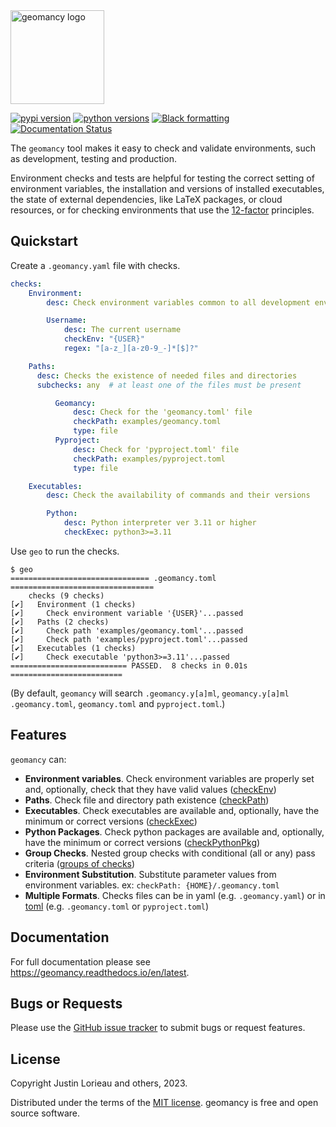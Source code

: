 <!-- start intro -->
<img src="https://raw.githubusercontent.com/jlorieau/geomancy/main/docs/_static/geomancy_logo.svg" alt="geomancy logo" height="150px"/>

[![pypi version](https://img.shields.io/pypi/v/geomancy.svg)](https://pypi.org/project/geomancy/)
[![python versions](https://img.shields.io/pypi/pyversions/geomancy.svg)](https://pypi.org/project/geomancy/)
[![Black formatting](https://img.shields.io/badge/code%20style-black-000000.svg)](https://github.com/psf/black)
[![Documentation Status](https://readthedocs.org/projects/geomancy/badge/?version=latest)](https://geomancy.readthedocs.io/en/latest/?badge=latest)

The ``geomancy`` tool makes it easy to check and validate environments, such
as development, testing and production.

Environment checks and tests are helpful for testing the correct setting
of environment variables, the installation and versions of installed
executables, the state of external dependencies, like LaTeX packages, or cloud
resources, or for checking environments that use the
[12-factor](http://12factor.net/) principles.
<!-- end intro -->

## Quickstart
<!-- start quickstart -->
Create a ``.geomancy.yaml`` file with checks.

```yaml
checks:
    Environment:
        desc: Check environment variables common to all development environments

        Username:
            desc: The current username
            checkEnv: "{USER}"
            regex: "[a-z_][a-z0-9_-]*[$]?"

    Paths:
      desc: Checks the existence of needed files and directories
      subchecks: any  # at least one of the files must be present

          Geomancy:
              desc: Check for the 'geomancy.toml' file
              checkPath: examples/geomancy.toml
              type: file
          Pyproject:
              desc: Check for 'pyproject.toml' file
              checkPath: examples/pyproject.toml
              type: file

    Executables:
        desc: Check the availability of commands and their versions

        Python:
            desc: Python interpreter ver 3.11 or higher
            checkExec: python3>=3.11
```

Use ``geo`` to run the checks.

```shell
$ geo
=============================== .geomancy.toml ================================
    checks (9 checks)
[✔]   Environment (1 checks)
[✔]     Check environment variable '{USER}'...passed
[✔]   Paths (2 checks)
[✔]     Check path 'examples/geomancy.toml'...passed
[✔]     Check path 'examples/pyproject.toml'...passed
[✔]   Executables (1 checks)
[✔]     Check executable 'python3>=3.11'...passed
========================== PASSED.  8 checks in 0.01s =========================
```
(By default, ``geomancy`` will search ``.geomancy.y[a]ml``, ``geomancy.y[a]ml``
``.geomancy.toml``, ``geomancy.toml`` and ``pyproject.toml``.)
<!-- end quickstart -->

## Features
<!-- start features -->
``geomancy`` can:

- __Environment variables__. Check environment variables are properly set and,
  optionally, check that they have valid values
  ([checkEnv](https://geomancy.readthedocs.io/en/latest/usage/index.html#checkenv))
- __Paths__. Check file and directory path existence
  ([checkPath](https://geomancy.readthedocs.io/en/latest/usage/index.html#checkpath))
- __Executables__. Check executables are available and, optionally, have the
  minimum or correct versions
  ([checkExec](https://geomancy.readthedocs.io/en/latest/usage/index.html#checkexec))
- __Python Packages__. Check python packages are available and, optionally,
  have the minimum or correct versions
  ([checkPythonPkg](https://geomancy.readthedocs.io/en/latest/usage/index.html#checkpythonpkg))
- __Group Checks__. Nested group checks with conditional (all or any) pass
  criteria ([groups of checks](https://geomancy.readthedocs.io/en/latest/usage/index.html#check-groups))
- __Environment Substitution__. Substitute parameter values from environment
  variables. ex: ``checkPath: {HOME}/.geomancy.toml``
- __Multiple Formats__. Checks files can be in yaml (e.g. ``.geomancy.yaml``)
  or in [toml](https://toml.io/en/) (e.g. ``.geomancy.toml`` or
  ``pyproject.toml``)
<!-- end features -->

## Documentation

For full documentation please see https://geomancy.readthedocs.io/en/latest.


## Bugs or Requests
Please use the [GitHub issue tracker](https://github.com/jlorieau/geomancy/issues)
to submit bugs or request features.

## License

Copyright Justin Lorieau and others, 2023.

Distributed under the terms of the [MIT license](LICENSE).
geomancy is free and open source software.
